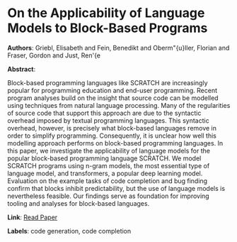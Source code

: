 # On the Applicability of Language Models to Block-Based Programs

**Authors**: Griebl, Elisabeth and Fein, Benedikt and Oberm\"{u}ller, Florian and Fraser, Gordon and Just, Ren\'{e

**Abstract**:

Block-based programming languages like SCRATCH are increasingly popular for programming education and end-user programming. Recent program analyses build on the insight that source code can be modelled using techniques from natural language processing. Many of the regularities of source code that support this approach are due to the syntactic overhead imposed by textual programming languages. This syntactic overhead, however, is precisely what block-based languages remove in order to simplify programming. Consequently, it is unclear how well this modelling approach performs on block-based programming languages. In this paper, we investigate the applicability of language models for the popular block-based programming language SCRATCH. We model SCRATCH programs using n-gram models, the most essential type of language model, and transformers, a popular deep learning model. Evaluation on the example tasks of code completion and bug finding confirm that blocks inhibit predictability, but the use of language models is nevertheless feasible. Our findings serve as foundation for improving tooling and analyses for block-based languages.

**Link**: [Read Paper](https://doi.org/10.1109/ICSE48619.2023.00199)

**Labels**: code generation, code completion
